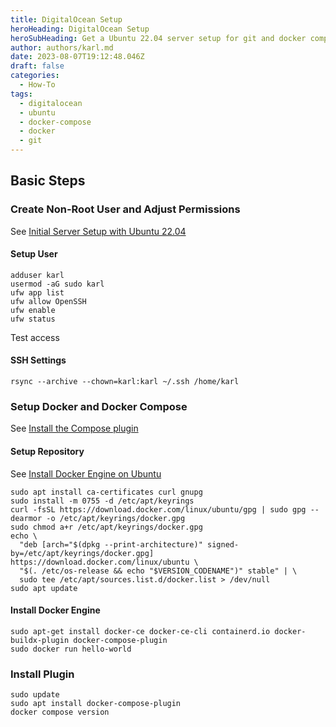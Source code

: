 ```yaml
---
title: DigitalOcean Setup
heroHeading: DigitalOcean Setup
heroSubHeading: Get a Ubuntu 22.04 server setup for git and docker compose
author: authors/karl.md
date: 2023-08-07T19:12:48.046Z
draft: false
categories:
  - How-To
tags:
  - digitalocean
  - ubuntu
  - docker-compose
  - docker
  - git
---
```


## Basic Steps

### Create Non-Root User and Adjust Permissions

See [Initial Server Setup with Ubuntu 22.04](https://www.digitalocean.com/community/tutorials/initial-server-setup-with-ubuntu-22-04)

#### Setup User

```shell
adduser karl
usermod -aG sudo karl
ufw app list
ufw allow OpenSSH
ufw enable
ufw status
```

Test access

#### SSH Settings

```shell
rsync --archive --chown=karl:karl ~/.ssh /home/karl
```

### Setup Docker and Docker Compose

See [Install the Compose plugin](https://docs.docker.com/compose/install/linux/)

#### Setup Repository

See [Install Docker Engine on Ubuntu](https://docs.docker.com/engine/install/ubuntu/#set-up-the-repository)

```shell
sudo apt install ca-certificates curl gnupg
sudo install -m 0755 -d /etc/apt/keyrings
curl -fsSL https://download.docker.com/linux/ubuntu/gpg | sudo gpg --dearmor -o /etc/apt/keyrings/docker.gpg
sudo chmod a+r /etc/apt/keyrings/docker.gpg
echo \
  "deb [arch="$(dpkg --print-architecture)" signed-by=/etc/apt/keyrings/docker.gpg] https://download.docker.com/linux/ubuntu \
  "$(. /etc/os-release && echo "$VERSION_CODENAME")" stable" | \
  sudo tee /etc/apt/sources.list.d/docker.list > /dev/null
sudo apt update
```

#### Install Docker Engine

```shell
sudo apt-get install docker-ce docker-ce-cli containerd.io docker-buildx-plugin docker-compose-plugin
sudo docker run hello-world
```

### Install Plugin

```shell
sudo update
sudo apt install docker-compose-plugin
docker compose version
```
